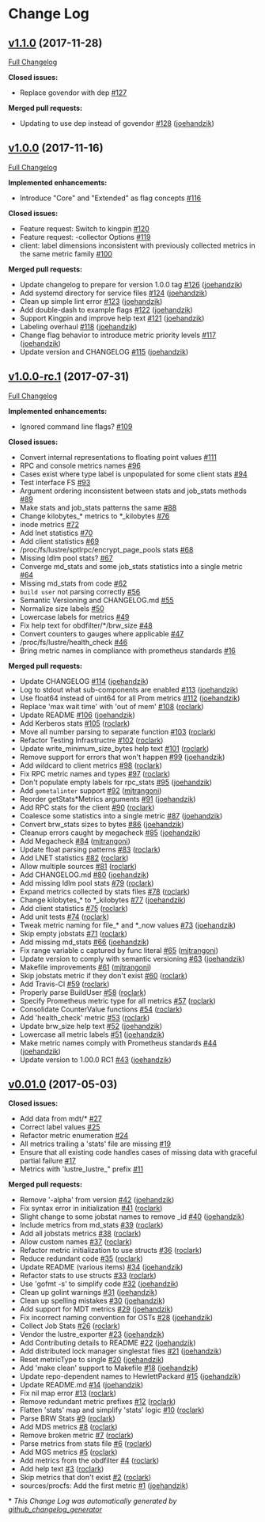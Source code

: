 # Change Log

## [v1.1.0](https://github.com/HewlettPackard/lustre_exporter/tree/v1.1.0) (2017-11-28)
[Full Changelog](https://github.com/HewlettPackard/lustre_exporter/compare/v1.0.0...v1.1.0)

**Closed issues:**

- Replace govendor with dep [\#127](https://github.com/HewlettPackard/lustre_exporter/issues/127)

**Merged pull requests:**

- Updating to use dep instead of govendor [\#128](https://github.com/HewlettPackard/lustre_exporter/pull/128) ([joehandzik](https://github.com/joehandzik))

## [v1.0.0](https://github.com/HewlettPackard/lustre_exporter/tree/v1.0.0) (2017-11-16)
[Full Changelog](https://github.com/HewlettPackard/lustre_exporter/compare/v1.0.0-rc.1...v1.0.0)

**Implemented enhancements:**

- Introduce "Core" and "Extended" as flag concepts [\#116](https://github.com/HewlettPackard/lustre_exporter/issues/116)

**Closed issues:**

- Feature request: Switch to kingpin [\#120](https://github.com/HewlettPackard/lustre_exporter/issues/120)
- Feature request: -collector Options [\#119](https://github.com/HewlettPackard/lustre_exporter/issues/119)
- client: label dimensions inconsistent with previously collected metrics in the same metric family [\#100](https://github.com/HewlettPackard/lustre_exporter/issues/100)

**Merged pull requests:**

- Update changelog to prepare for version 1.0.0 tag [\#126](https://github.com/HewlettPackard/lustre_exporter/pull/126) ([joehandzik](https://github.com/joehandzik))
- Add systemd directory for service files [\#124](https://github.com/HewlettPackard/lustre_exporter/pull/124) ([joehandzik](https://github.com/joehandzik))
- Clean up simple lint error [\#123](https://github.com/HewlettPackard/lustre_exporter/pull/123) ([joehandzik](https://github.com/joehandzik))
- Add double-dash to example flags [\#122](https://github.com/HewlettPackard/lustre_exporter/pull/122) ([joehandzik](https://github.com/joehandzik))
- Support Kingpin and improve help text [\#121](https://github.com/HewlettPackard/lustre_exporter/pull/121) ([joehandzik](https://github.com/joehandzik))
- Labeling overhaul [\#118](https://github.com/HewlettPackard/lustre_exporter/pull/118) ([joehandzik](https://github.com/joehandzik))
- Change flag behavior to introduce metric priority levels [\#117](https://github.com/HewlettPackard/lustre_exporter/pull/117) ([joehandzik](https://github.com/joehandzik))
- Update version and CHANGELOG [\#115](https://github.com/HewlettPackard/lustre_exporter/pull/115) ([joehandzik](https://github.com/joehandzik))

## [v1.0.0-rc.1](https://github.com/HewlettPackard/lustre_exporter/tree/v1.0.0-rc.1) (2017-07-31)
[Full Changelog](https://github.com/HewlettPackard/lustre_exporter/compare/v0.01.0...v1.0.0-rc.1)

**Implemented enhancements:**

- Ignored command line flags? [\#109](https://github.com/HewlettPackard/lustre_exporter/issues/109)

**Closed issues:**

- Convert internal representations to floating point values [\#111](https://github.com/HewlettPackard/lustre_exporter/issues/111)
- RPC and console metrics names  [\#96](https://github.com/HewlettPackard/lustre_exporter/issues/96)
- Cases exist where type label is unpopulated for some client stats [\#94](https://github.com/HewlettPackard/lustre_exporter/issues/94)
- Test interface FS [\#93](https://github.com/HewlettPackard/lustre_exporter/issues/93)
- Argument ordering inconsistent between stats and job\_stats methods [\#89](https://github.com/HewlettPackard/lustre_exporter/issues/89)
- Make stats and job\_stats patterns the same [\#88](https://github.com/HewlettPackard/lustre_exporter/issues/88)
- Change kilobytes\_\* metrics to \*\_kilobytes [\#76](https://github.com/HewlettPackard/lustre_exporter/issues/76)
- inode metrics [\#72](https://github.com/HewlettPackard/lustre_exporter/issues/72)
- Add lnet statistics [\#70](https://github.com/HewlettPackard/lustre_exporter/issues/70)
- Add client statistics [\#69](https://github.com/HewlettPackard/lustre_exporter/issues/69)
- /proc/fs/lustre/sptlrpc/encrypt\_page\_pools stats [\#68](https://github.com/HewlettPackard/lustre_exporter/issues/68)
- Missing ldlm pool stats? [\#67](https://github.com/HewlettPackard/lustre_exporter/issues/67)
- Converge md\_stats and some job\_stats statistics into a single metric [\#64](https://github.com/HewlettPackard/lustre_exporter/issues/64)
- Missing md\_stats from code [\#62](https://github.com/HewlettPackard/lustre_exporter/issues/62)
- `build user` not parsing correctly [\#56](https://github.com/HewlettPackard/lustre_exporter/issues/56)
- Semantic Versioning and CHANGELOG.md [\#55](https://github.com/HewlettPackard/lustre_exporter/issues/55)
- Normalize size labels [\#50](https://github.com/HewlettPackard/lustre_exporter/issues/50)
- Lowercase labels for metrics [\#49](https://github.com/HewlettPackard/lustre_exporter/issues/49)
- Fix help text for obdfilter/\*/brw\_size [\#48](https://github.com/HewlettPackard/lustre_exporter/issues/48)
- Convert counters to gauges where applicable [\#47](https://github.com/HewlettPackard/lustre_exporter/issues/47)
- /proc/fs/lustre/health\_check [\#46](https://github.com/HewlettPackard/lustre_exporter/issues/46)
- Bring metric names in compliance with prometheus standards [\#16](https://github.com/HewlettPackard/lustre_exporter/issues/16)

**Merged pull requests:**

- Update CHANGELOG [\#114](https://github.com/HewlettPackard/lustre_exporter/pull/114) ([joehandzik](https://github.com/joehandzik))
- Log to stdout what sub-components are enabled [\#113](https://github.com/HewlettPackard/lustre_exporter/pull/113) ([joehandzik](https://github.com/joehandzik))
- Use float64 instead of uint64 for all Prom metrics [\#112](https://github.com/HewlettPackard/lustre_exporter/pull/112) ([joehandzik](https://github.com/joehandzik))
- Replace 'max wait time' with 'out of mem' [\#108](https://github.com/HewlettPackard/lustre_exporter/pull/108) ([roclark](https://github.com/roclark))
- Update README [\#106](https://github.com/HewlettPackard/lustre_exporter/pull/106) ([joehandzik](https://github.com/joehandzik))
- Add Kerberos stats [\#105](https://github.com/HewlettPackard/lustre_exporter/pull/105) ([roclark](https://github.com/roclark))
- Move all number parsing to separate function [\#103](https://github.com/HewlettPackard/lustre_exporter/pull/103) ([roclark](https://github.com/roclark))
- Refactor Testing Infrastructre [\#102](https://github.com/HewlettPackard/lustre_exporter/pull/102) ([roclark](https://github.com/roclark))
- Update write\_minimum\_size\_bytes help text [\#101](https://github.com/HewlettPackard/lustre_exporter/pull/101) ([roclark](https://github.com/roclark))
- Remove support for errors that won't happen [\#99](https://github.com/HewlettPackard/lustre_exporter/pull/99) ([joehandzik](https://github.com/joehandzik))
- Add wildcard to client metrics [\#98](https://github.com/HewlettPackard/lustre_exporter/pull/98) ([roclark](https://github.com/roclark))
- Fix RPC metric names and types [\#97](https://github.com/HewlettPackard/lustre_exporter/pull/97) ([roclark](https://github.com/roclark))
- Don't populate empty labels for rpc\_stats [\#95](https://github.com/HewlettPackard/lustre_exporter/pull/95) ([joehandzik](https://github.com/joehandzik))
- Add `gometalinter` support [\#92](https://github.com/HewlettPackard/lustre_exporter/pull/92) ([mjtrangoni](https://github.com/mjtrangoni))
- Reorder getStats\*Metrics arguments [\#91](https://github.com/HewlettPackard/lustre_exporter/pull/91) ([joehandzik](https://github.com/joehandzik))
- Add RPC stats for the client [\#90](https://github.com/HewlettPackard/lustre_exporter/pull/90) ([roclark](https://github.com/roclark))
- Coalesce some statistics into a single metric [\#87](https://github.com/HewlettPackard/lustre_exporter/pull/87) ([joehandzik](https://github.com/joehandzik))
- Convert brw\_stats sizes to bytes [\#86](https://github.com/HewlettPackard/lustre_exporter/pull/86) ([joehandzik](https://github.com/joehandzik))
- Cleanup errors caught by megacheck [\#85](https://github.com/HewlettPackard/lustre_exporter/pull/85) ([joehandzik](https://github.com/joehandzik))
- Add Megacheck [\#84](https://github.com/HewlettPackard/lustre_exporter/pull/84) ([mjtrangoni](https://github.com/mjtrangoni))
- Update float parsing patterns [\#83](https://github.com/HewlettPackard/lustre_exporter/pull/83) ([roclark](https://github.com/roclark))
- Add LNET statistics [\#82](https://github.com/HewlettPackard/lustre_exporter/pull/82) ([roclark](https://github.com/roclark))
- Allow multiple sources [\#81](https://github.com/HewlettPackard/lustre_exporter/pull/81) ([roclark](https://github.com/roclark))
- Add CHANGELOG.md [\#80](https://github.com/HewlettPackard/lustre_exporter/pull/80) ([joehandzik](https://github.com/joehandzik))
- Add missing ldlm pool stats [\#79](https://github.com/HewlettPackard/lustre_exporter/pull/79) ([roclark](https://github.com/roclark))
- Expand metrics collected by stats files [\#78](https://github.com/HewlettPackard/lustre_exporter/pull/78) ([roclark](https://github.com/roclark))
- Change kilobytes\_\* to \*\_kilobytes [\#77](https://github.com/HewlettPackard/lustre_exporter/pull/77) ([joehandzik](https://github.com/joehandzik))
- Add client statistics [\#75](https://github.com/HewlettPackard/lustre_exporter/pull/75) ([roclark](https://github.com/roclark))
- Add unit tests [\#74](https://github.com/HewlettPackard/lustre_exporter/pull/74) ([roclark](https://github.com/roclark))
- Tweak metric naming for file\_\* and \*\_now values [\#73](https://github.com/HewlettPackard/lustre_exporter/pull/73) ([joehandzik](https://github.com/joehandzik))
- Skip empty jobstats [\#71](https://github.com/HewlettPackard/lustre_exporter/pull/71) ([roclark](https://github.com/roclark))
- Add missing md\_stats [\#66](https://github.com/HewlettPackard/lustre_exporter/pull/66) ([joehandzik](https://github.com/joehandzik))
- Fix range variable c captured by func literal [\#65](https://github.com/HewlettPackard/lustre_exporter/pull/65) ([mjtrangoni](https://github.com/mjtrangoni))
- Update version to comply with semantic versioning [\#63](https://github.com/HewlettPackard/lustre_exporter/pull/63) ([joehandzik](https://github.com/joehandzik))
- Makefile improvements [\#61](https://github.com/HewlettPackard/lustre_exporter/pull/61) ([mjtrangoni](https://github.com/mjtrangoni))
- Skip jobstats metric if they don't exist [\#60](https://github.com/HewlettPackard/lustre_exporter/pull/60) ([roclark](https://github.com/roclark))
- Add Travis-CI [\#59](https://github.com/HewlettPackard/lustre_exporter/pull/59) ([roclark](https://github.com/roclark))
- Properly parse BuildUser [\#58](https://github.com/HewlettPackard/lustre_exporter/pull/58) ([roclark](https://github.com/roclark))
- Specify Prometheus metric type for all metrics [\#57](https://github.com/HewlettPackard/lustre_exporter/pull/57) ([roclark](https://github.com/roclark))
- Consolidate CounterValue functions [\#54](https://github.com/HewlettPackard/lustre_exporter/pull/54) ([roclark](https://github.com/roclark))
- Add 'health\_check' metric [\#53](https://github.com/HewlettPackard/lustre_exporter/pull/53) ([roclark](https://github.com/roclark))
- Update brw\_size help text [\#52](https://github.com/HewlettPackard/lustre_exporter/pull/52) ([joehandzik](https://github.com/joehandzik))
- Lowercase all metric labels [\#51](https://github.com/HewlettPackard/lustre_exporter/pull/51) ([joehandzik](https://github.com/joehandzik))
- Make metric names comply with Prometheus standards [\#44](https://github.com/HewlettPackard/lustre_exporter/pull/44) ([joehandzik](https://github.com/joehandzik))
- Update version to 1.00.0 RC1 [\#43](https://github.com/HewlettPackard/lustre_exporter/pull/43) ([joehandzik](https://github.com/joehandzik))

## [v0.01.0](https://github.com/HewlettPackard/lustre_exporter/tree/v0.01.0) (2017-05-03)
**Closed issues:**

- Add data from mdt/\* [\#27](https://github.com/HewlettPackard/lustre_exporter/issues/27)
- Correct label values [\#25](https://github.com/HewlettPackard/lustre_exporter/issues/25)
- Refactor metric enumeration [\#24](https://github.com/HewlettPackard/lustre_exporter/issues/24)
- All metrics trailing a 'stats' file are missing [\#19](https://github.com/HewlettPackard/lustre_exporter/issues/19)
- Ensure that all existing code handles cases of missing data with graceful partial failure  [\#17](https://github.com/HewlettPackard/lustre_exporter/issues/17)
- Metrics with 'lustre\_lustre\_" prefix [\#11](https://github.com/HewlettPackard/lustre_exporter/issues/11)

**Merged pull requests:**

- Remove '-alpha' from version [\#42](https://github.com/HewlettPackard/lustre_exporter/pull/42) ([joehandzik](https://github.com/joehandzik))
- Fix syntax error in initialization [\#41](https://github.com/HewlettPackard/lustre_exporter/pull/41) ([roclark](https://github.com/roclark))
- Slight change to some jobstat names to remove \_id [\#40](https://github.com/HewlettPackard/lustre_exporter/pull/40) ([joehandzik](https://github.com/joehandzik))
- Include metrics from md\_stats [\#39](https://github.com/HewlettPackard/lustre_exporter/pull/39) ([roclark](https://github.com/roclark))
- Add all jobstats metrics [\#38](https://github.com/HewlettPackard/lustre_exporter/pull/38) ([roclark](https://github.com/roclark))
- Allow custom names [\#37](https://github.com/HewlettPackard/lustre_exporter/pull/37) ([roclark](https://github.com/roclark))
- Refactor metric initialization to use structs [\#36](https://github.com/HewlettPackard/lustre_exporter/pull/36) ([roclark](https://github.com/roclark))
- Reduce redundant code [\#35](https://github.com/HewlettPackard/lustre_exporter/pull/35) ([roclark](https://github.com/roclark))
- Update README \(various items\) [\#34](https://github.com/HewlettPackard/lustre_exporter/pull/34) ([joehandzik](https://github.com/joehandzik))
- Refactor stats to use structs [\#33](https://github.com/HewlettPackard/lustre_exporter/pull/33) ([roclark](https://github.com/roclark))
- Use 'gofmt -s' to simplify code [\#32](https://github.com/HewlettPackard/lustre_exporter/pull/32) ([joehandzik](https://github.com/joehandzik))
- Clean up golint warnings [\#31](https://github.com/HewlettPackard/lustre_exporter/pull/31) ([joehandzik](https://github.com/joehandzik))
- Clean up spelling mistakes [\#30](https://github.com/HewlettPackard/lustre_exporter/pull/30) ([joehandzik](https://github.com/joehandzik))
- Add support for MDT metrics [\#29](https://github.com/HewlettPackard/lustre_exporter/pull/29) ([joehandzik](https://github.com/joehandzik))
- Fix incorrect naming convention for OSTs [\#28](https://github.com/HewlettPackard/lustre_exporter/pull/28) ([joehandzik](https://github.com/joehandzik))
- Collect Job Stats [\#26](https://github.com/HewlettPackard/lustre_exporter/pull/26) ([roclark](https://github.com/roclark))
- Vendor the lustre\_exporter [\#23](https://github.com/HewlettPackard/lustre_exporter/pull/23) ([joehandzik](https://github.com/joehandzik))
- Add Contributing details to README [\#22](https://github.com/HewlettPackard/lustre_exporter/pull/22) ([joehandzik](https://github.com/joehandzik))
- Add distributed lock manager singlestat files [\#21](https://github.com/HewlettPackard/lustre_exporter/pull/21) ([joehandzik](https://github.com/joehandzik))
- Reset metricType to single [\#20](https://github.com/HewlettPackard/lustre_exporter/pull/20) ([joehandzik](https://github.com/joehandzik))
- Add 'make clean' support to Makefile [\#18](https://github.com/HewlettPackard/lustre_exporter/pull/18) ([joehandzik](https://github.com/joehandzik))
- Update repo-dependent names to HewlettPackard [\#15](https://github.com/HewlettPackard/lustre_exporter/pull/15) ([joehandzik](https://github.com/joehandzik))
- Update README.md [\#14](https://github.com/HewlettPackard/lustre_exporter/pull/14) ([joehandzik](https://github.com/joehandzik))
- Fix nil map error [\#13](https://github.com/HewlettPackard/lustre_exporter/pull/13) ([roclark](https://github.com/roclark))
- Remove redundant metric prefixes [\#12](https://github.com/HewlettPackard/lustre_exporter/pull/12) ([roclark](https://github.com/roclark))
- Flatten 'stats' map and simplify 'stats' logic [\#10](https://github.com/HewlettPackard/lustre_exporter/pull/10) ([roclark](https://github.com/roclark))
- Parse BRW Stats [\#9](https://github.com/HewlettPackard/lustre_exporter/pull/9) ([roclark](https://github.com/roclark))
- Add MDS metrics [\#8](https://github.com/HewlettPackard/lustre_exporter/pull/8) ([roclark](https://github.com/roclark))
- Remove broken metric [\#7](https://github.com/HewlettPackard/lustre_exporter/pull/7) ([roclark](https://github.com/roclark))
- Parse metrics from stats file [\#6](https://github.com/HewlettPackard/lustre_exporter/pull/6) ([roclark](https://github.com/roclark))
- Add MGS metrics [\#5](https://github.com/HewlettPackard/lustre_exporter/pull/5) ([roclark](https://github.com/roclark))
- Add metrics from the obdfilter [\#4](https://github.com/HewlettPackard/lustre_exporter/pull/4) ([roclark](https://github.com/roclark))
- Add help text [\#3](https://github.com/HewlettPackard/lustre_exporter/pull/3) ([roclark](https://github.com/roclark))
- Skip metrics that don't exist [\#2](https://github.com/HewlettPackard/lustre_exporter/pull/2) ([roclark](https://github.com/roclark))
- sources/procfs: Add the first metric [\#1](https://github.com/HewlettPackard/lustre_exporter/pull/1) ([joehandzik](https://github.com/joehandzik))



\* *This Change Log was automatically generated by [github_changelog_generator](https://github.com/skywinder/Github-Changelog-Generator)*
